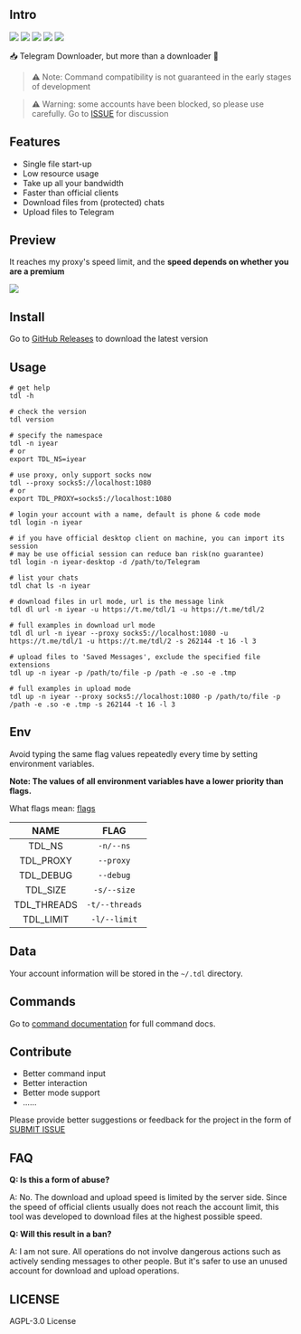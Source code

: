 ## Intro

![](https://img.shields.io/github/go-mod/go-version/iyear/tdl?style=flat-square)
![](https://img.shields.io/github/license/iyear/tdl?style=flat-square)
![](https://img.shields.io/github/workflow/status/iyear/tdl/master%20builder?style=flat-square)
![](https://img.shields.io/github/v/release/iyear/tdl?color=red&style=flat-square)
![](https://img.shields.io/github/last-commit/iyear/tdl?style=flat-square)

📥 Telegram Downloader, but more than a downloader 🚀

> ⚠ Note: Command compatibility is not guaranteed in the early stages of development

> ⚠ Warning: some accounts have been blocked, so please use carefully. Go to [ISSUE](https://github.com/iyear/tdl/issues/21) for discussion

## Features

- Single file start-up
- Low resource usage
- Take up all your bandwidth
- Faster than official clients
- Download files from (protected) chats
- Upload files to Telegram

## Preview

It reaches my proxy's speed limit, and the **speed depends on whether you are a premium**

![](img/preview.gif)

## Install

Go to [GitHub Releases](https://github.com/iyear/tdl/releases) to download the latest version

## Usage

```shell
# get help
tdl -h

# check the version
tdl version

# specify the namespace
tdl -n iyear
# or
export TDL_NS=iyear

# use proxy, only support socks now
tdl --proxy socks5://localhost:1080
# or
export TDL_PROXY=socks5://localhost:1080

# login your account with a name, default is phone & code mode
tdl login -n iyear

# if you have official desktop client on machine, you can import its session
# may be use official session can reduce ban risk(no guarantee)
tdl login -n iyear-desktop -d /path/to/Telegram

# list your chats
tdl chat ls -n iyear

# download files in url mode, url is the message link
tdl dl url -n iyear -u https://t.me/tdl/1 -u https://t.me/tdl/2

# full examples in download url mode
tdl dl url -n iyear --proxy socks5://localhost:1080 -u https://t.me/tdl/1 -u https://t.me/tdl/2 -s 262144 -t 16 -l 3

# upload files to 'Saved Messages', exclude the specified file extensions
tdl up -n iyear -p /path/to/file -p /path -e .so -e .tmp

# full examples in upload mode
tdl up -n iyear --proxy socks5://localhost:1080 -p /path/to/file -p /path -e .so -e .tmp -s 262144 -t 16 -l 3
```

## Env

Avoid typing the same flag values repeatedly every time by setting environment variables.

**Note: The values of all environment variables have a lower priority than flags.**

What flags mean: [flags](docs/command/tdl.md#options)

|    NAME     |      FLAG      |
|:-----------:|:--------------:|
|   TDL_NS    |   `-n/--ns`    |
|  TDL_PROXY  |   `--proxy`    |
|  TDL_DEBUG  |   `--debug`    |
|  TDL_SIZE   |  `-s/--size`   |
| TDL_THREADS | `-t/--threads` |
|  TDL_LIMIT  |  `-l/--limit`  |

## Data

Your account information will be stored in the `~/.tdl` directory.

## Commands

Go to [command documentation](docs/command/tdl.md) for full command docs.

## Contribute

- Better command input
- Better interaction
- Better mode support
- ......

Please provide better suggestions or feedback for the project in the form of [SUBMIT ISSUE](https://github.com/iyear/tdl/issues/new)

## FAQ
**Q: Is this a form of abuse?**

A: No. The download and upload speed is limited by the server side. Since the speed of official clients usually does not reach the account limit, this tool was developed to download files at the highest possible speed.

**Q: Will this result in a ban?**

A: I am not sure. All operations do not involve dangerous actions such as actively sending messages to other people. But it's safer to use an unused account for download and upload operations.

## LICENSE

AGPL-3.0 License
